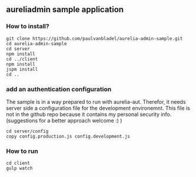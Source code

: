 ## aureliadmin sample application

### How to install?
```
git clone https://github.com/paulvanbladel/aurelia-admin-sample.git
cd aurelia-admin-sample
cd server
npm install
cd ../client
npm install
jspm install
cd ..
```
### add an authentication configuration
The sample is in a way prepared to run with aurelia-aut. Therefor, it needs server side a configuration file for the development environemnt. This file is not in the github repo because it contains my personal security info. (suggestions for a better approach welcome :) )
```
cd server/config
copy config.production.js config.development.js
```
### How to run
```
cd client
gulp watch
```


